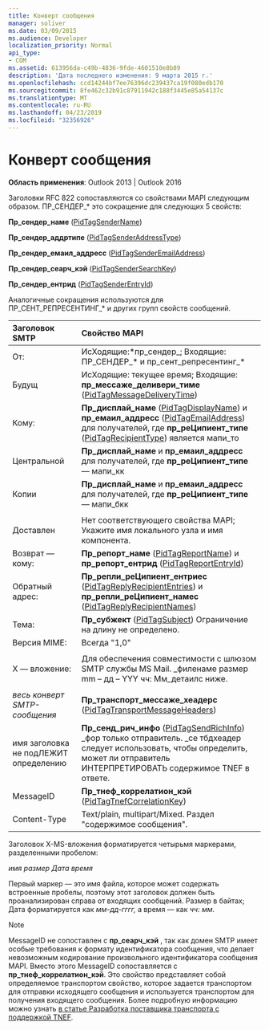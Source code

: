 ```yaml
---
title: Конверт сообщения
manager: soliver
ms.date: 03/09/2015
ms.audience: Developer
localization_priority: Normal
api_type:
- COM
ms.assetid: 613956da-c49b-4836-9fde-4601510e8b89
description: 'Дата последнего изменения: 9 марта 2015 г.'
ms.openlocfilehash: ccd14244bf7ee76396dc239437ca19f080edb170
ms.sourcegitcommit: 8fe462c32b91c87911942c188f3445e85a54137c
ms.translationtype: MT
ms.contentlocale: ru-RU
ms.lasthandoff: 04/23/2019
ms.locfileid: "32356926"
---
```

# <a name="message-envelope"></a>Конверт сообщения

  
  
**Область применения**: Outlook 2013 | Outlook 2016 
  
Заголовки RFC 822 сопоставляются со свойствами MAPI следующим образом. ПР_СЕНДЕР_\* это сокращение для следующих 5 свойств:
  
 **Пр_сендер_наме** ([PidTagSenderName](pidtagsendername-canonical-property.md))
  
 **Пр_сендер_аддртипе** ([PidTagSenderAddressType](pidtagsenderaddresstype-canonical-property.md))
  
 **Пр_сендер_емаил_аддресс** ([PidTagSenderEmailAddress](pidtagsenderemailaddress-canonical-property.md))
  
 **Пр_сендер_сеарч_кэй** ([PidTagSenderSearchKey](pidtagsendersearchkey-canonical-property.md))
  
 **Пр_сендер_ентрид** ([PidTagSenderEntryId](pidtagsenderentryid-canonical-property.md))
  
Аналогичные сокращения используются для ПР_СЕНТ_РЕПРЕСЕНТИНГ_\* и других групп свойств сообщений.
  
|**Заголовок SMTP**|**Свойство MAPI**|
|:-----|:-----|
|От:  <br/> |ИсХодящие:\*пр_сендер_; Входящие: ПР_СЕНДЕР_\* и пр_сент_репресентинг_\*  <br/> |
|Будущ  <br/> |ИсХодящие: текущее время; Входящие: **пр_мессаже_деливери_тиме** ([PidTagMessageDeliveryTime](pidtagmessagedeliverytime-canonical-property.md))  <br/> |
|Кому:  <br/> |**Пр_дисплай_наме** ([PidTagDisplayName](pidtagdisplayname-canonical-property.md)) и **пр_емаил_аддресс** ([PidTagEmailAddress](pidtagemailaddress-canonical-property.md)) для получателей, где **пр_реЦипиент_типе** ([PidTagRecipientType](pidtagrecipienttype-canonical-property.md)) является мапи_то  <br/> |
|Центральной  <br/> |**Пр_дисплай_наме** и **пр_емаил_аддресс** для получателей, где **пр_реЦипиент_типе** — мапи_кк  <br/> |
|Копии  <br/> |**Пр_дисплай_наме** и **пр_емаил_аддресс** для получателей, где **пр_реЦипиент_типе** — мапи_бкк  <br/> |
|||
|Доставлен  <br/> |Нет соответствующего свойства MAPI; Укажите имя локального узла и имя компонента.  <br/> |
|Возврат — кому:  <br/> |**Пр_репорт_наме** ([PidTagReportName](pidtagreportname-canonical-property.md)) и **пр_репорт_ентрид** ([PidTagReportEntryId](pidtagreportentryid-canonical-property.md))  <br/> |
|Обратный адрес:  <br/> |**Пр_репли_реЦипиент_ентриес** ([PidTagReplyRecipientEntries](pidtagreplyrecipiententries-canonical-property.md)) и **пр_репли_реЦипиент_намес** ([PidTagReplyRecipientNames](pidtagreplyrecipientnames-canonical-property.md))  <br/> |
|Тема:  <br/> |**Пр_субжект** ([PidTagSubject](pidtagsubject-canonical-property.md)) Ограничение на длину не определено.  <br/> |
|Версия MIME:  <br/> |Всегда "1,0"  <br/> |
|||
|X — вложение:  <br/> |Для обеспечения совместимости с шлюзом SMTP службы MS Mail. _филенаме размер mm – дд – YYY чч: Мм_детаилс ниже.  <br/> |
|||
| _весь конверт SMTP-сообщения_ <br/> |**Пр_транспорт_мессаже_хеадерс** ([PidTagTransportMessageHeaders](pidtagtransportmessageheaders-canonical-property.md))  <br/> |
|имя заголовка не подЛЕЖИТ определению  <br/> |**Пр_сенд_рич_инфо** ([PidTagSendRichInfo](pidtagsendrichinfo-canonical-property.md)) _фор только отправитель. _се тбдхеадер следует использовать, чтобы определить, может ли отправитель ИНТЕРПРЕТИРОВАТЬ содержимое TNEF в ответе.  <br/> |
|MessageID  <br/> |**Пр_тнеф_коррелатион_кэй** ([PidTagTnefCorrelationKey](pidtagtnefcorrelationkey-canonical-property.md))  <br/> |
|Content-Type  <br/> |Text/plain, multipart/Mixed. Раздел "содержимое сообщения".  <br/> |
   
Заголовок X-MS-вложения форматируется четырьмя маркерами, разделенными пробелом:
  
 _имя размер Дата время_
  
Первый маркер — это имя файла, которое может содержать встроенные пробелы, поэтому этот заголовок должен быть проанализирован справа от входящих сообщений. Размер в байтах; Дата форматируется как _мм-дд-гггг,_ а время — как _чч: мм._
  
> [!NOTE]
> MessageID не сопоставлен с **пр_сеарч_кэй** , так как домен SMTP имеет особые требования к формату идентификатора сообщения, что делает невозможным кодирование произвольного идентификатора сообщения MAPI. Вместо этого MessageID сопоставляется с **пр_тнеф_коррелатион_кэй**. Это свойство представляет собой определяемое транспортом свойство, которое задается транспортом для отправки исходящего сообщения и используется транспортом для получения входящего сообщения. Более подробную информацию можно узнать [в статье Разработка поставщика транспорта с поддержкой TNEF](developing-a-tnef-enabled-transport-provider.md). 
  

